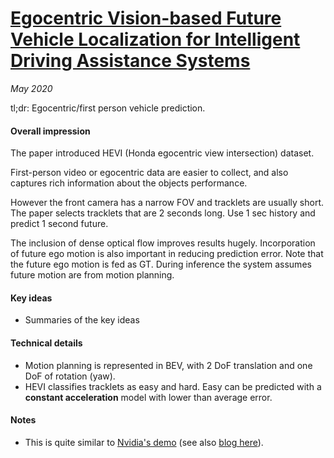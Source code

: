 # [Egocentric Vision-based Future Vehicle Localization for Intelligent Driving Assistance Systems](https://arxiv.org/abs/1809.07408)

_May 2020_

tl;dr: Egocentric/first person vehicle prediction.

#### Overall impression
The paper introduced HEVI (Honda egocentric view intersection) dataset. 

First-person video or egocentric data are easier to collect, and also captures rich information about the objects performance. 

However the front camera has a narrow FOV and tracklets are usually short. The paper selects tracklets that are 2 seconds long. Use 1 sec history and predict 1 second future. 

The inclusion of dense optical flow improves results hugely. Incorporation of future ego motion is also important in reducing prediction error. Note that the future ego motion is fed as GT. During inference the system assumes future motion are from motion planning.

#### Key ideas
- Summaries of the key ideas

#### Technical details
- Motion planning is represented in BEV, with 2 DoF translation and one DoF of rotation (yaw).
- HEVI classifies tracklets as easy and hard. Easy can be predicted with a **constant acceleration** model with lower than average error. 

#### Notes
- This is quite similar to [Nvidia's demo](https://www.youtube.com/watch?v=OT_MxopvfQ0) (see also [blog here](https://blogs.nvidia.com/blog/2019/05/22/drive-labs-predicting-future-motion/?ncid=so-you-t7-90294)).

